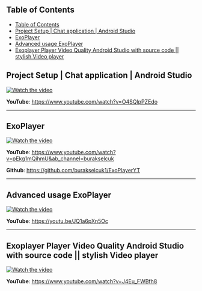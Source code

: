 ## Table of Contents

- [Table of Contents](#table-of-contents)
- [Project Setup | Chat application | Android Studio](#project-setup--chat-application--android-studio)
- [ExoPlayer](#exoplayer)
- [Advanced usage ExoPlayer](#advanced-usage-exoplayer)
- [Exoplayer Player Video Quality Android Studio with source code || stylish Video player](#exoplayer-player-video-quality-android-studio-with-source-code--stylish-video-player)


## Project Setup | Chat application | Android Studio
  [![Watch the video](https://img.youtube.com/vi/O4SQlpPZEdo/0.jpg)](https://www.youtube.com/watch?v=O4SQlpPZEdo)

  **YouTube**: https://www.youtube.com/watch?v=O4SQlpPZEdo

---

## ExoPlayer
  [![Watch the video](https://img.youtube.com/vi/pEkg1mQihmU/0.jpg)](https://www.youtube.com/watch?v=pEkg1mQihmU)

  **YouTube**: https://www.youtube.com/watch?v=pEkg1mQihmU&ab_channel=burakselcuk
  
  **Github**: https://github.com/burakselcuk1/ExoPlayerYT

---

## Advanced usage ExoPlayer
  [![Watch the video](https://img.youtube.com/vi/JQ1a6pXn5Oc/0.jpg)](https://youtu.be/JQ1a6pXn5Oc)

  **YouTube**: https://youtu.be/JQ1a6pXn5Oc

---

## Exoplayer Player Video Quality Android Studio with source code || stylish Video player
  [![Watch the video](https://img.youtube.com/vi/J4Eu_FWBfh8/0.jpg)](https://youtu.be/J4Eu_FWBfh8)

  **YouTube**: https://www.youtube.com/watch?v=J4Eu_FWBfh8
